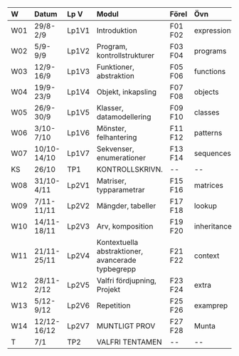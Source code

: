 | W   | Datum       | Lp V  | Modul | Förel   | Övn         | Lab         |
|:----|:------------|:------|:--|:--------|:------------|:------------|
| W01 | 29/8-2/9    | Lp1V1 | Introduktion | F01 F02 | expressions | kojo        |
| W02 | 5/9-9/9     | Lp1V2 | Program, kontrollstrukturer | F03 F04 | programs    | --          |
| W03 | 12/9-16/9   | Lp1V3 | Funktioner, abstraktion | F05 F06 | functions   | irritext    |
| W04 | 19/9-23/9   | Lp1V4 | Objekt, inkapsling | F07 F08 | objects     | blockmole   |
| W05 | 26/9-30/9   | Lp1V5 | Klasser, datamodellering | F09 F10 | classes     | --          |
| W06 | 3/10-7/10   | Lp1V6 | Mönster, felhantering | F11 F12 | patterns    | blockbattle |
| W07 | 10/10-14/10 | Lp1V7 | Sekvenser, enumerationer | F13 F14 | sequences   | shuffle     |
| KS  | 26/10       | TP1   | KONTROLLSKRIVN. | --      | --          | --          |
| W08 | 31/10-4/11  | Lp2V1 | Matriser, typparametrar | F15 F16 | matrices    | life        |
| W09 | 7/11-11/11  | Lp2V2 | Mängder, tabeller | F17 F18 | lookup      | words       |
| W10 | 14/11-18/11 | Lp2V3 | Arv, komposition | F19 F20 | inheritance | snake0      |
| W11 | 21/11-25/11 | Lp2V4 | Kontextuella abstraktioner, avancerade typbegrepp | F21 F22 | context     | snake1      |
| W12 | 28/11-2/12  | Lp2V5 | Valfri fördjupning, Projekt | F23 F24 | extra       | Projekt0    |
| W13 | 5/12-9/12   | Lp2V6 | Repetition | F25 F26 | examprep    | Projekt1    |
| W14 | 12/12-16/12 | Lp2V7 | MUNTLIGT PROV | F27 F28 | Munta       | Munta       |
| T   | 7/1         | TP2   | VALFRI TENTAMEN | --      | --          | --          |